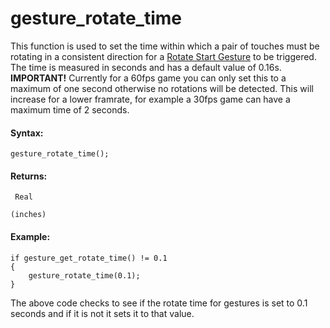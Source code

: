 # gesture_rotate_time

This function is used to set the time within which a pair of touches
must be rotating in a consistent direction for a [Rotate Start
Gesture](../../../../The_Asset_Editors/Object_Properties/Gesture_Events)
to be triggered. The time is measured in seconds and has a default value
of 0.16s. **IMPORTANT!** Currently for a 60fps game you can only set
this to a maximum of one second otherwise no rotations will be detected.
This will increase for a lower framrate, for example a 30fps game can
have a maximum time of 2 seconds.

#### **Syntax:**

``` gml
gesture_rotate_time();
```

#### Returns:

``` gml
 Real

(inches)
```

#### Example:

``` gml
if gesture_get_rotate_time() != 0.1
{
    gesture_rotate_time(0.1);
}
```

The above code checks to see if the rotate time for gestures is set to
0.1 seconds and if it is not it sets it to that value.
